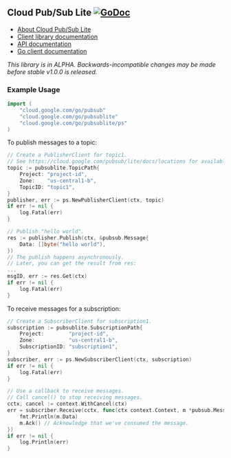 ## Cloud Pub/Sub Lite [![GoDoc](https://godoc.org/cloud.google.com/go/pubsublite?status.svg)](https://pkg.go.dev/cloud.google.com/go/pubsublite)

- [About Cloud Pub/Sub Lite](https://cloud.google.com/pubsub/lite)
- [Client library documentation](https://cloud.google.com/pubsub/lite/docs/reference/libraries)
- [API documentation](https://cloud.google.com/pubsub/lite/docs/apis)
- [Go client documentation](https://pkg.go.dev/cloud.google.com/go/pubsublite)

*This library is in ALPHA. Backwards-incompatible changes may be made before
 stable v1.0.0 is released.*

### Example Usage

[snip]:# (imports)
```go
import (
	"cloud.google.com/go/pubsub"
	"cloud.google.com/go/pubsublite"
	"cloud.google.com/go/pubsublite/ps"
)
```

To publish messages to a topic:

[snip]:# (publish)
```go
// Create a PublisherClient for topic1.
// See https://cloud.google.com/pubsub/lite/docs/locations for available zones.
topic := pubsublite.TopicPath{
    Project: "project-id",
    Zone:    "us-central1-b",
    TopicID: "topic1",
}
publisher, err := ps.NewPublisherClient(ctx, topic)
if err != nil {
    log.Fatal(err)
}

// Publish "hello world".
res := publisher.Publish(ctx, &pubsub.Message{
	Data: []byte("hello world"),
})
// The publish happens asynchronously.
// Later, you can get the result from res:
...
msgID, err := res.Get(ctx)
if err != nil {
	log.Fatal(err)
}
```

To receive messages for a subscription:

[snip]:# (subscribe)
```go
// Create a SubscriberClient for subscription1.
subscription := pubsublite.SubscriptionPath{
    Project:        "project-id",
    Zone:           "us-central1-b",
    SubscriptionID: "subscription1",
}
subscriber, err := ps.NewSubscriberClient(ctx, subscription)
if err != nil {
	log.Fatal(err)
}

// Use a callback to receive messages.
// Call cancel() to stop receiving messages.
cctx, cancel := context.WithCancel(ctx)
err = subscriber.Receive(cctx, func(ctx context.Context, m *pubsub.Message) {
	fmt.Println(m.Data)
	m.Ack() // Acknowledge that we've consumed the message.
})
if err != nil {
	log.Println(err)
}
```
